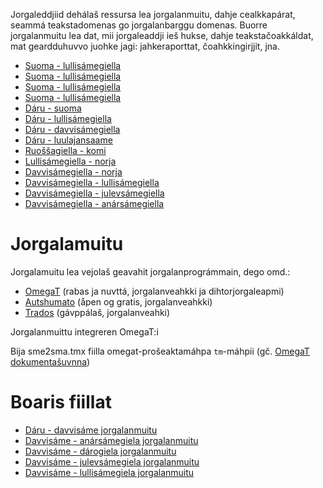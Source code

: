 

Jorgaleddjiid dehálaš ressursa lea jorgalanmuitu, dahje cealkkapárat, seammá teakstadomenas go jorgalanbarggu domenas. Buorre jorgalanmuitu lea dat, mii jorgaleaddji ieš hukse, dahje teakstačoakkáldat, mat geardduhuvvo juohke jagi: jahkeraporttat, čoahkkingirjjit, jna.


* [Suoma - lullisámegiella](https://gtsvn.uit.no/biggies/trunk/mt/omegat/fin-nob/tm/)
* [Suoma - lullisámegiella](https://gtsvn.uit.no/biggies/trunk/mt/omegat/fin-sme/tm/)
* [Suoma - lullisámegiella](https://gtsvn.uit.no/biggies/trunk/mt/omegat/fin-smn/tm/)
* [Suoma - lullisámegiella](https://gtsvn.uit.no/biggies/trunk/mt/omegat/fin-sms/tm/)
* [Dáru - suoma](https://gtsvn.uit.no/biggies/trunk/mt/omegat/nob-fin/tm/)
* [Dáru - lullisámegiella](https://gtsvn.uit.no/biggies/trunk/mt/omegat/nob-sma/tm/)
* [Dáru - davvisámegiella](https://gtsvn.uit.no/biggies/trunk/mt/omegat/nob-sme/tm/)
* [Dáru - luulajansaame](https://gtsvn.uit.no/biggies/trunk/mt/omegat/nob-smj/tm/)
* [Ruoššagiella - komi](https://gtsvn.uit.no/biggies/trunk/mt/omegat/rus-kpv/tm/)
* [Lullisámegiella - norja](https://gtsvn.uit.no/biggies/trunk/mt/omegat/sma-nob/tm/)
* [Davvisámegiella - norja](https://gtsvn.uit.no/biggies/trunk/mt/omegat/sme-nob/tm/)
* [Davvisámegiella - lullisámegiella](https://gtsvn.uit.no/biggies/trunk/mt/omegat/sme-sma/tm/)
* [Davvisámegiella - julevsámegiella](https://gtsvn.uit.no/biggies/trunk/mt/omegat/sme-smj/tm/)
* [Davvisámegiella - anársámegiella](https://gtsvn.uit.no/biggies/trunk/mt/omegat/sme-smn/tm/)




# Jorgalamuitu


Jorgalamuitu lea vejolaš geavahit jorgalanprográmmain, dego omd.:


* [OmegaT](omegat.sme.html) (rabas ja nuvttá, jorgalanveahkki ja dihtorjorgaleapmi)
* [Autshumato](autshumato.html) (åpen og gratis, jorgalanveahkki)
* [Trados](https://sv.wikipedia.org/wiki/Trados) (gávppálaš, jorgalanveahki)




Jorgalanmuittu integreren OmegaT:i


Bija sme2sma.tmx fiilla omegat-prošeaktamáhpa `tm`-máhpii (gč. [OmegaT dokumentašuvnna](https://omegat.sourceforge.io/manual-standard/en/chapter.translation.memories.html))




# Boaris fiillat


* [Dáru - davvisáme jorgalanmuitu](http://divvun.no/static_files/nob2sme-tmx.zip)
* [Davvisáme - anársámegiela jorgalanmuitu](http://divvun.no/static_files/sme2smn-tmx.zip)
* [Davvisáme - dárogiela jorgalanmuitu](http://divvun.no/static_files/sme2nob.tmx.zip)
* [Davvisáme - julevsámegiela jorgalanmuitu](http://divvun.no/static_files/sme2smj.tmx.zip)
* [Davvisáme - lullisámegiela jorgalanmuitu](http://divvun.no/static_files/sme2sma.tmx.zip)
